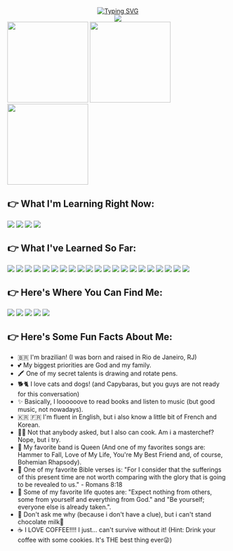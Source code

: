 <div align="center">
  <a href="https://git.io/typing-svg"><img src="https://readme-typing-svg.demolab.com?font=Fira+Code&weight=600&size=25&duration=2500&pause=1500&color=00BF63&center=true&vCenter=true&random=false&width=475&lines=Hello+there!%F0%9F%91%8B+Welcome%E2%9C%A8%F0%9F%A4%97" alt="Typing SVG" /></a>
</div>

<div align="center">
  <img width="fit-content" src="https://cdn.discordapp.com/attachments/982051013454360579/1178875636450873395/Design_sem_nome__5_-removebg-preview.png?ex=66894bbe&is=6687fa3e&hm=73466774d5f0f0def71636ef2914c02e6db027c38bb6a79dcba45433764f9082&"/> 
</div>

<div style=display: flex>
  <img height="184em" src="https://github-readme-stats.vercel.app/api?username=Isabelle-Moura&show_icons=false&&theme=aura"/>  
  <img height="184em" src="https://github-readme-stats.vercel.app/api/top-langs/?username=Isabelle-Moura&theme=aura"/>  
  <img height="184em" src="https://cdn.discordapp.com/attachments/982051013454360579/1170851361697562786/tenor.gif?ex=6689c44d&is=668872cd&hm=52be90612d15527ef6e12ac0e2f5f8ea8070e3911acac67f6e2b20873d686cd0&"/>  
</div>


## **👉 What I'm Learning Right Now:**
<div>
  <img src="https://img.shields.io/badge/Python-376d9c?style=for-the-badge&logo=python&logoColor=white"/>  
  <img src="https://img.shields.io/badge/Flask-41ACC0?style=for-the-badge&logo=flask&logoColor=white"/>  
  <img src="https://img.shields.io/badge/Sass-CC6699?style=for-the-badge&logo=sass&logoColor=white"/>
 <img src="https://img.shields.io/badge/redux-%23593d88.svg?style=for-the-badge&logo=redux&logoColor=white"/>
</div>

## **👉 What I've Learned So Far:**
<div>
    <img src="https://img.shields.io/badge/Nest_js-CA4261?style=for-the-badge&logo=nestjs&logoColor=white"/>
    <img src="https://img.shields.io/badge/PostgreSQL-6841e9?style=for-the-badge&logo=postgresql&logoColor=white"/>
    <img src="https://img.shields.io/badge/TypeORM-ff0000?style=for-the-badge&logo=orm&logoColor=white"/>
    <img src="https://img.shields.io/badge/SQL-DB7533?style=for-the-badge&logo=mysql&logoColor=white"/>  
    <img src="https://img.shields.io/badge/HTML5-E34F26?style=for-the-badge&logo=html5&logoColor=white"/> 
    <img src="https://img.shields.io/badge/CSS3-1572B6?style=for-the-badge&logo=css3&logoColor=white"/> 
    <img src="https://img.shields.io/badge/JavaScript-F7DF1E?style=for-the-badge&logo=javascript&logoColor=black"/> 
    <img src="https://img.shields.io/badge/React-20232A?style=for-the-badge&logo=react&logoColor=61DAFB"/> 
    <img src="https://img.shields.io/badge/styled--components-DB7093?style=for-the-badge&logo=styled-components&logoColor=white"/>
    <img src="https://img.shields.io/badge/React_Router-CA4245?style=for-the-badge&logo=react-router&logoColor=white"/>
    <img src="https://img.shields.io/badge/TypeScript-007ACC?style=for-the-badge&logo=typescript&logoColor=white"/> 
    <img src="https://img.shields.io/badge/C-00599C?style=for-the-badge&logo=c&logoColor=white"/>
    <img src="https://img.shields.io/badge/Markdown-000000?style=for-the-badge&logo=markdown&logoColor=white"/>
    <img src="https://img.shields.io/badge/MongoDB-00593f?style=for-the-badge&logo=mongodb&logoColor=white"/>
    <img src="https://img.shields.io/badge/Mongoose-00303f?style=for-the-badge&logo=mongoose&logoColor=white"/>
    <img src="https://img.shields.io/badge/Node.js-43853D?style=for-the-badge&logo=node.js&logoColor=white"/>
    <img src="https://img.shields.io/badge/Express.js-000000?style=for-the-badge&logo=express&logoColor=white"/>
    <img src="https://img.shields.io/badge/Jest-323330?style=for-the-badge&logo=Jest&logoColor=white"/>
    <img src="https://img.shields.io/badge/Vitest-BABACA?style=for-the-badge&logo=vitest&logoColor=white"/>
    <img src="https://img.shields.io/badge/GIT-E44C30?style=for-the-badge&logo=git&logoColor=white"/>
    <img src="https://img.shields.io/badge/Insomnia-black?style=for-the-badge&logo=insomnia&logoColor=5849BE"/>
</div>

## **👉 Here's Where You Can Find Me:**

<div>
  <a href="mailto:mourabisabelle@gmail.com" target="_blank"><img src="https://img.shields.io/badge/Gmail-D14836?style=for-the-badge&logo=gmail&logoColor=white"/></a> 
  <a href="https://github.com/Isabelle-Moura?tab=repositories" target="_blank"><img src="https://img.shields.io/badge/GitHub-100000?style=for-the-badge&logo=github&logoColor=white"/></a> 
  <a href="https://www.linkedin.com/in/isa-moura/" target="_blank"><img src="https://img.shields.io/badge/LinkedIn-0077B5?style=for-the-badge&logo=linkedin&logoColor=white"/></a> 
  <a href="https://medium.com/@mourabisabelle" target="_blank"><img src="https://img.shields.io/badge/Medium-12100E?style=for-the-badge&logo=medium&logoColor=white"/></a> 
  <a href="https://www.instagram.com/isa_moura112/" target="_blank"><img src="https://img.shields.io/badge/Instagram-E4405F?style=for-the-badge&logo=instagram&logoColor=white"/></a>
</div>

## **👉 Here's Some Fun Facts About Me:**
- 🇧🇷 I'm brazilian! (I was born and raised in Rio de Janeiro, RJ)
- 💕 My biggest priorities are God and my family.
- 🖍 One of my secret talents is drawing and rotate pens.
- 🐕🐈 I love cats and dogs! (and Capybaras, but you guys are not ready for this conversation)
- ✨ Basically, I loooooove to read books and listen to music (but good music, not nowadays). 
- 🇰🇷 🇫🇷 I'm fluent in English, but i also know a little bit of French and Korean.
- 👩‍🍳 Not that anybody asked, but I also can cook. Am i a masterchef? Nope, but i try.
- 🥁 My favorite band is Queen (And one of my favorites songs are: Hammer to Fall, Love of My Life, You're My Best Friend and, of course, Bohemian Rhapsody).
- 🛐 One of my favorite Bible verses is: "For I consider that the sufferings of this present time are not worth comparing with the glory that is going to be revealed to us." - Romans 8:18
- 💬 Some of my favorite life quotes are: "Expect nothing from others, some from yourself and everything from God." and "Be yourself; everyone else is already taken.".
- 🤢 Don't ask me why (because i don't have a clue), but i can't stand chocolate milk🤮
- ☕ I LOVE COFFEE!!!! I just... can't survive without it! (Hint: Drink your coffee with some cookies. It's THE best thing ever😜)

##
